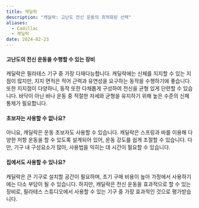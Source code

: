 ```yaml
---
title: 캐딜락
description: "캐딜락: 고난도 전신 운동의 최적화된 선택"
aliases:
  - Cadillac
  - 캐딜락
date: 2024-02-23
---
```


#### 고난도의 전신 운동을 수행할 수 있는 장비

캐딜락은 필라테스 기구 중 가장 다재다능합니다.
캐딜락에는 신체를 지지할 수 있는 지점이 많지만, 지지 면적은 적어 근력과 유연성을 요구하는 동작을 수행하기에 좋습니다.
또한 지지점이 다양하니, 동작 또한 다채롭게 구성하여 전신을 균형 있게 단련할 수 있습니다.
바닥이 아닌 바나 운동 중 적절한 자세와 균형을 유지하기 위해 높은 수준의 신체 통제가 필요합니다.

#### 초보자는 사용할 수 없나요?

아니요, 캐딜락은 운동 초보자도 사용할 수 있습니다.
캐딜락은 스프링과 바를 이용해 다양한 저항 운동을 할 수 있도록 설계되어 있어, 운동 강도를 쉽게 조절할 수 있습니다.
다만, 기구 내 구성요소가 많아, 사용법을 익히는 데 시간이 필요할 수 있습니다.

#### 집에서도 사용할 수 있나요?

캐딜락은 큰 기구로 설치할 공간이 필요하며, 초기 구매 비용이 높아 가정에서 사용하기에는 다소 부담이 될 수 있습니다.
하지만, 캐딜락은 전신 운동을 효과적으로 할 수 있는 장비로,
필라테스 스튜디오에서 사용할 수 있는 기구 중 가장 효과적인 것으로 평가받습니다.
